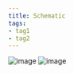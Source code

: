 ```yaml
---
title: Schematic
tags:
- tag1
- tag2
---
```


![image](https://github.com/user-attachments/assets/40bd95de-100d-4bf6-833c-147007dc6ecf)
![image](https://github.com/user-attachments/assets/ae5ff35a-020a-425b-abb1-5c7aa34bd7a6)
